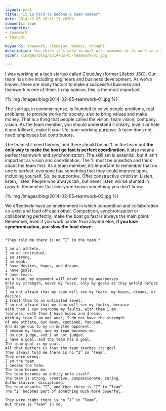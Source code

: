 ```yaml
---
layout: post
title: "It is hard to become a team member"
date: 2014-12-05 09:11:21 +0700
comments: true
categories: 
- teamwork
- thought

keywords: teamwork, cloudjay, member, thought
description: You think it's easy to work with someone or to work in a team? Trust me. It is really hard to become a team member.
cover: /images/blog/2014-02-05-teamwork-01.jpg

---
```


I was working at a tech startup called CloudJay (former Lifebox JSC). Our team has nine including engineers and business development. As we've known, there are many factors to make a successful business and teamwork is one of them. In my opinion, this is the most important.

{% img /images/blog/2014-02-05-teamwork-01.jpg %}

The startup, in common sense, is founded to solve people problems, real problems; to provide works for society, also to bring values and make money. That is a thing that people called the vision, team vision, company vision. As the team member, you should understand it clearly, love it or hate it and follow it, make it your life, your working purpose. A team does not need employees but contributors.

The team still need heroes, and there should be an 'I' in the team but **the only way to make the boat go fast is perfect coordination**, it also means perfect teamwork and synchronization. The skill set is essential, but it isn't important as vision and coordination. The 'I' must be unselfish and think about the team first. As a team member, it’s important to remember that no one is perfect; everyone has something that they could improve upon, including yourself. So, be supportive. Offer constructive criticism. Listen, listen, listen. People who always talk, but never listen will be stunted in growth. Remember that everyone knows something you don’t know.

{% img /images/blog/2014-02-05-teamwork-02.jpg %}

We effectively have an environment in which competition and collaboration co-exist and feed off each other. Competition, synchronization or collaborating perfectly; make the boat go fast is always the main point. Remember, even if you work harder than anyone else, **if you lose synchronization, you slow the boat down.**


```

*They told me there is no “I” in the team.*

I am an athlete.
I am an individual.
I am strong.
I am weak.
I have desires, hopes, and dreams.
I have goals.
I have fears.
As a team, my opponent will never see my weaknesses.
Only my strength, never my fears, only my goals as they unfold before them.
I am not afraid that my team will see my fears, my hopes, dreams, or desires. 
I trust them to an unlimited level.
I am not afraid that my team will see my faults, because
With them I can overcome my faults, with them I am 
fearless, with them I have hopes and dreams.
With my team I am not weak, I do not have the strength
of one athlete, but many, combined, focused, 
And dangerous to my un-united opponent.
I become my team, and my team becomes me.
I do not judge, and I am not judged.
I have a goal, and the team has a goal.
The team goal is my goal.
All that matters is that the team reaches its goal.
They always told me there is no “I” in “Team”.
They were wrong.
I am the team.
I became the team.
The team became me.
The team becomes an entity unto itself.
The team is strong, creative, compassionate, caring,
Authoritative, disciplined.
The team absorbs “I”, and then there is “I” in “Team”.
The “I” becomes part of something much more powerful.

They were right there is no “I” in “Team”,
But there is “Team” in me.

```